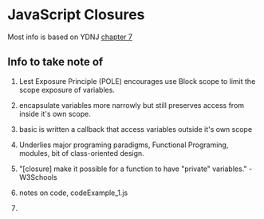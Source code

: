 # JavaScript Closures
 
 Most info is based on YDNJ [chapter 7](https://github.com/getify/You-Dont-Know-JS/blob/2nd-ed/scope-closures/ch7.md)

## Info to take note of

1. Lest Exposure Principle (POLE) encourages use Block scope to limit the scope exposure of variables.

2. encapsulate variables more narrowly but still preserves access from inside it's own scope.

3. basic is written a callback that access variables outside it's own scope

4. Underlies major programing paradigms, Functional Programing, modules, bit of class-oriented design.

5. "[closure] make it possible for a function to have  "private" variables." -W3Schools

6. notes on code, codeExample_1.js

7. 
